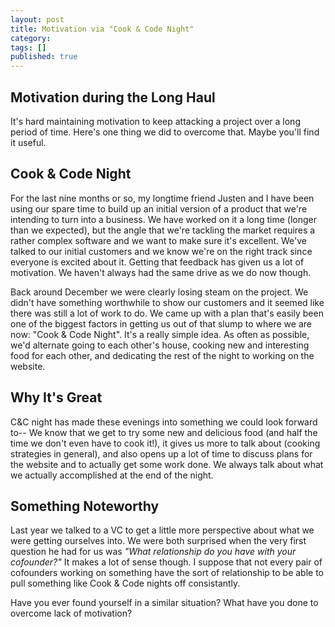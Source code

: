 ```yaml
---
layout: post
title: Motivation via "Cook & Code Night"
category:
tags: []
published: true
---
```


## Motivation during the Long Haul
 
It's hard maintaining motivation to keep attacking a project over a long period of time.
Here's one thing we did to overcome that.
Maybe you'll find it useful.
 
## Cook & Code Night
 
For the last nine months or so, my longtime friend Justen and I have been using our spare time to build up an initial version of a product that we're intending to turn into a business.  We have worked on it a long time (longer than we expected), but the angle that we're tackling the market requires a rather complex software and we want to make sure it's excellent.  We've talked to our initial customers and we know we're on the right track since everyone is excited about it.  Getting that feedback has given us a lot of motivation.  We haven't always had the same drive as we do now though.
 
Back around December we were clearly losing steam on the project.  We didn't have something worthwhile to show our customers and it seemed like there was still a lot of work to do.  We came up with a plan that's easily been one of the biggest factors in getting us out of that slump to where we are now: "Cook & Code Night".  It's a really simple idea.  As often as possible, we'd alternate going to each other's house, cooking new and interesting food for each other, and dedicating the rest of the night to working on the website.

## Why It's Great

C&C night has made these evenings into something we could look forward to-- We know that we get to try some new and delicious food (and half the time we don't even have to cook it!), it gives us more to talk about (cooking strategies in general), and also opens up a lot of time to discuss plans for the website and to actually get some work done.  We always talk about what we actually accomplished at the end of the night.

## Something Noteworthy

Last year we talked to a VC to get a little more perspective about what we were getting ourselves into.  We were both surprised when the very first question he had for us was *"What relationship do you have with your cofounder?"* It makes a lot of sense though.  I suppose that not every pair of cofounders working on something have the sort of relationship to be able to pull something like Cook & Code nights off consistantly.

Have you ever found yourself in a similar situation? What have you done to overcome lack of motivation?
